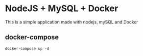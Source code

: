 # NodeJS + MySQL + Docker

This is a simple application made with nodejs, mySQL and Docker

## docker-compose
```docker
docker-compose up -d
```